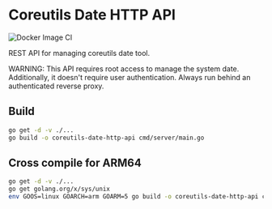 # Coreutils Date HTTP API

![Docker Image CI](https://github.com/davidcorbin/coreutils-date-http-api/workflows/Docker%20Image%20CI/badge.svg)

REST API for managing coreutils date tool.

WARNING: This API requires root access to manage the system date. Additionally, it doesn't require user authentication. Always run behind an authenticated reverse proxy.

## Build

```bash
go get -d -v ./...
go build -o coreutils-date-http-api cmd/server/main.go
```

## Cross compile for ARM64

```bash
go get -d -v ./...
go get golang.org/x/sys/unix
env GOOS=linux GOARCH=arm GOARM=5 go build -o coreutils-date-http-api cmd/server/main.go
```
